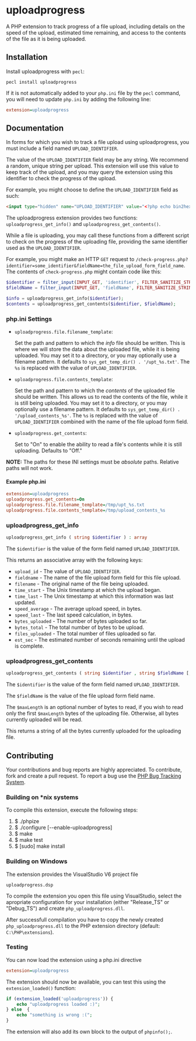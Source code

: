# uploadprogress

A PHP extension to track progress of a file upload, including details on the
speed of the upload, estimated time remaining, and access to the contents of the
file as it is being uploaded.

## Installation

Install uploadprogress with `pecl`:

```
pecl install uploadprogress
```

If it is not automatically added to your `php.ini` file by the `pecl` command,
you will need to update `php.ini` by adding the following line:

``` ini
extension=uploadprogress
```

## Documentation

In forms for which you wish to track a file upload using uploadprogress, you
must include a field named `UPLOAD_IDENTIFIER`.

The value of the `UPLOAD_IDENTIFIER` field may be any string. We recommend a
random, unique string per upload. This extension will use this value to keep
track of the upload, and you may query the extension using this identifier to
check the progress of the upload.

For example, you might choose to define the `UPLOAD_IDENTIFIER` field as such:

``` html
<input type="hidden" name="UPLOAD_IDENTIFIER" value="<?php echo bin2hex(random_bytes(16)); ?>">
```

The uploadprogress extension provides two functions: `uploadprogress_get_info()`
and `uploadprogress_get_contents()`.

While a file is uploading, you may call these functions from a different script
to check on the progress of the uploading file, providing the same identifier
used as the `UPLOAD_IDENTIFIER`.

For example, you might make an HTTP `GET` request to
`/check-progress.php?identifier=some_identifier&fieldName=the_file_upload_form_field_name`.
The contents of `check-progress.php` might contain code like this:

``` php
$identifier = filter_input(INPUT_GET, 'identifier', FILTER_SANITIZE_STRING);
$fieldName = filter_input(INPUT_GET, 'fieldName', FILTER_SANITIZE_STRING);

$info = uploadprogress_get_info($identifier);
$contents = uploadprogress_get_contents($identifier, $fieldName);
```

### php.ini Settings

* `uploadprogress.file.filename_template`:

  Set the path and pattern to which the *info* file should be written. This is
  where we will store the data about the uploaded file, while it is being
  uploaded. You may set it to a directory, or you may optionally use a filename
  pattern. It defaults to `sys_get_temp_dir() . '/upt_%s.txt'`. The `%s` is
  replaced with the value of `UPLOAD_IDENTIFIER`.

* `uploadprogress.file.contents_template`:

  Set the path and pattern to which the *contents* of the uploaded file should
  be written. This allows us to read the contents of the file, while it is still
  being uploaded. You may set it to a directory, or you may optionally use a
  filename pattern. It defaults to `sys_get_temp_dir() . '/upload_contents_%s'`.
  The `%s` is replaced with the value of `UPLOAD_IDENTIFIER` combined with the
  name of the file upload form field.

* `uploadprogress.get_contents`:

  Set to "On" to enable the ability to read a file's contents while it is still
  uploading. Defaults to "Off."

**NOTE:** The paths for these INI settings must be *absolute* paths. Relative
paths will not work.

#### Example php.ini

``` ini
extension=uploadprogress
uploadprogress.get_contents=On
uploadprogress.file.filename_template=/tmp/upt_%s.txt
uploadprogress.file.contents_template=/tmp/upload_contents_%s
```

### uploadprogress_get_info

``` php
uploadprogress_get_info ( string $identifier ) : array
```

The `$identifier` is the value of the form field named `UPLOAD_IDENTIFIER`.

This returns an associative array with the following keys:

* `upload_id` - The value of `UPLOAD_IDENTIFIER`.
* `fieldname` - The name of the file upload form field for this file upload.
* `filename` - The original name of the file being uploaded.
* `time_start` - The Unix timestamp at which the upload began.
* `time_last` - The Unix timestamp at which this information was last updated.
* `speed_average` - The average upload speed, in bytes.
* `speed_last` - The last speed calculation, in bytes.
* `bytes_uploaded` - The number of bytes uploaded so far.
* `bytes_total` - The total number of bytes to be upload.
* `files_uploaded` - The total number of files uploaded so far.
* `est_sec` - The estimated number of seconds remaining until the upload is
  complete.

### uploadprogress_get_contents

``` php
uploadprogress_get_contents ( string $identifier , string $fieldName [, int $maxLength ] ) : string
```

The `$identifier` is the value of the form field named `UPLOAD_IDENTIFIER`.

The `$fieldName` is the value of the file upload form field name.

The `$maxLength` is an optional number of bytes to read, if you wish to read
only the first `$maxLength` bytes of the uploading file. Otherwise, all bytes
currently uploaded will be read.

This returns a string of all the bytes currently uploaded for the uploading file.

## Contributing

Your contributions and bug reports are highly appreciated. To contribute, fork
and create a pull request. To report a bug use the [PHP Bug Tracking
System](https://bugs.php.net/report.php?package=uploadprogress).

### Building on *nix systems

To compile this extension, execute the following steps:

1. $ ./phpize
2. $ ./configure [--enable-uploadprogress]
3. $ make
4. $ make test
5. $ [sudo] make install

### Building on Windows

The extension provides the VisualStudio V6 project file

    uploadprogress.dsp

To compile the extension you open this file using VisualStudio, select the
apropriate configuration for your installation (either "Release_TS" or
"Debug_TS") and create `php_uploadprogress.dll`.

After successfull compilation you have to copy the newly created
`php_uploadprogress.dll` to the PHP extension directory (default:
`C:\PHP\extensions`).

### Testing

You can now load the extension using a php.ini directive

``` ini
extension=uploadprogress
```

The extension should now be available, you can test this using the
`extension_loaded()` function:

``` php
if (extension_loaded('uploadprogress')) {
    echo "uploadprogress loaded :)";
} else  {
    echo "something is wrong :(";
}
```

The extension will also add its own block to the output of `phpinfo();`.
